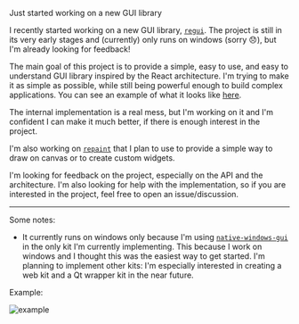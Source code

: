Just started working on a new GUI library

I recently started working on a new GUI library, [`regui`](https://github.com/re-gui/regui). The project is still in its very early stages and (currently) only runs on windows (sorry :disappointed:), but I'm already looking for feedback!

The main goal of this project is to provide a simple, easy to use, and easy to understand GUI library inspired by the React architecture. I'm trying to make it as simple as possible, while still being powerful enough to build complex applications. You can see an example of what it looks like [here](https://github.com/re-gui/regui/blob/main/kits/nwg/examples/basic_functional.rs).

The internal implementation is a real mess, but I'm working on it and I'm confident I can make it much better, if there is enough interest in the project.

I'm also working on [`repaint`](https://github.com/re-gui/repaint) that I plan to use to provide a simple way to draw on canvas or to create custom widgets.

I'm looking for feedback on the project, especially on the API and the architecture. I'm also looking for help with the implementation, so if you are interested in the project, feel free to open an issue/discussion.

---

Some notes:
- It currently runs on windows only because I'm using [`native-windows-gui`](https://github.com/gabdube/native-windows-gui) in the only kit I'm currently implementing. This because I work on windows and I thought this was the easiest way to get started. I'm planning to implement other kits: I'm especially interested in creating a web kit and a Qt wrapper kit in the near future.

Example:
 
![example](https://i.imgur.com/220bTRc.png)